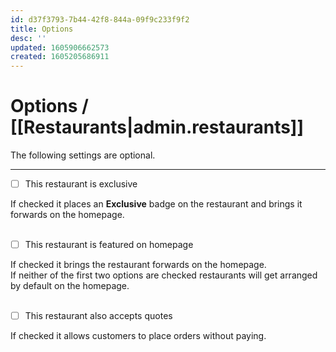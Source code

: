 ```yaml
---
id: d37f3793-7b44-42f8-844a-09f9c233f9f2
title: Options
desc: ''
updated: 1605906662573
created: 1605205686911
---
```


<!-- CSS -->
<link rel="stylesheet" href="https://cdn.jsdelivr.net/npm/bootstrap@4.5.3/dist/css/bootstrap.min.css" integrity="sha384-TX8t27EcRE3e/ihU7zmQxVncDAy5uIKz4rEkgIXeMed4M0jlfIDPvg6uqKI2xXr2" crossorigin="anonymous">
<!-- jQuery and JS bundle w/ Popper.js -->
<script src="https://code.jquery.com/jquery-3.5.1.slim.min.js" integrity="sha384-DfXdz2htPH0lsSSs5nCTpuj/zy4C+OGpamoFVy38MVBnE+IbbVYUew+OrCXaRkfj" crossorigin="anonymous"></script>
<script src="https://cdn.jsdelivr.net/npm/bootstrap@4.5.3/dist/js/bootstrap.bundle.min.js" integrity="sha384-ho+j7jyWK8fNQe+A12Hb8AhRq26LrZ/JpcUGGOn+Y7RsweNrtN/tE3MoK7ZeZDyx" crossorigin="anonymous"></script>
<!-- Font Awesome -->
<script src="https://kit.fontawesome.com/489c6dd9c4.js" crossorigin="anonymous"></script>

# Options / [[Restaurants|admin.restaurants]]

<div class="alert alert-info" role="alert">
The following settings are optional.
</div>

---

- [ ] This restaurant is exclusive
<div class="alert alert-primary" role="alert">
If checked it places an <strong>Exclusive</strong> badge on the restaurant and brings it forwards on the homepage. 
</div>
<br>

- [ ] This restaurant is featured on homepage
<div class="alert alert-primary" role="alert">
If checked it brings the restaurant forwards on the homepage. 
</div>

<div class="alert alert-secondary" role="alert">
If neither of the first two options are checked restaurants will get arranged by default on the homepage.
</div>
<br>

- [ ] This restaurant also accepts quotes
<div class="alert alert-primary" role="alert">
If checked it allows customers to place orders without paying. 
</div>